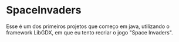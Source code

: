 # SpaceInvaders

Esse é um dos primeiros projetos que começo em java, utilizando o framework LibGDX, em que eu tento recriar o jogo "Space Invaders".
